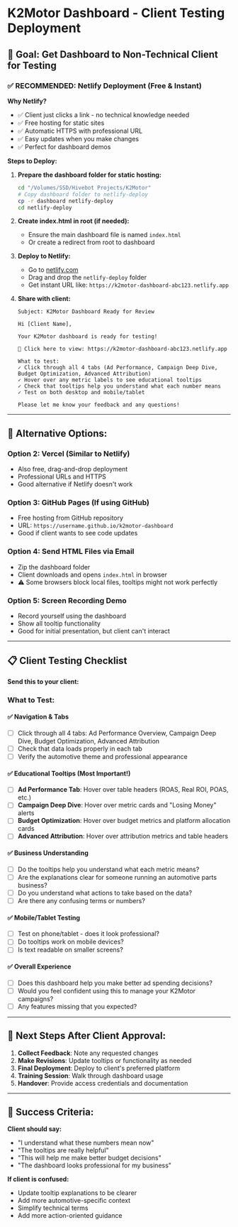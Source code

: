 # K2Motor Dashboard - Client Testing Deployment

## 🎯 Goal: Get Dashboard to Non-Technical Client for Testing

### ✅ **RECOMMENDED: Netlify Deployment (Free & Instant)**

**Why Netlify?**
- ✅ Client just clicks a link - no technical knowledge needed
- ✅ Free hosting for static sites
- ✅ Automatic HTTPS with professional URL
- ✅ Easy updates when you make changes
- ✅ Perfect for dashboard demos

**Steps to Deploy:**

1. **Prepare the dashboard folder for static hosting:**
   ```bash
   cd "/Volumes/SSD/Hivebot Projects/K2Motor"
   # Copy dashboard folder to netlify-deploy
   cp -r dashboard netlify-deploy
   cd netlify-deploy
   ```

2. **Create index.html in root (if needed):**
   - Ensure the main dashboard file is named `index.html`
   - Or create a redirect from root to dashboard

3. **Deploy to Netlify:**
   - Go to [netlify.com](https://netlify.com)
   - Drag and drop the `netlify-deploy` folder
   - Get instant URL like: `https://k2motor-dashboard-abc123.netlify.app`

4. **Share with client:**
   ```
   Subject: K2Motor Dashboard Ready for Review
   
   Hi [Client Name],
   
   Your K2Motor dashboard is ready for testing! 
   
   🔗 Click here to view: https://k2motor-dashboard-abc123.netlify.app
   
   What to test:
   ✓ Click through all 4 tabs (Ad Performance, Campaign Deep Dive, Budget Optimization, Advanced Attribution)
   ✓ Hover over any metric labels to see educational tooltips
   ✓ Check that tooltips help you understand what each number means
   ✓ Test on both desktop and mobile/tablet
   
   Please let me know your feedback and any questions!
   ```

---

## 🔄 **Alternative Options:**

### Option 2: Vercel (Similar to Netlify)
- Also free, drag-and-drop deployment
- Professional URLs and HTTPS
- Good alternative if Netlify doesn't work

### Option 3: GitHub Pages (If using GitHub)
- Free hosting from GitHub repository
- URL: `https://username.github.io/k2motor-dashboard`
- Good if client wants to see code updates

### Option 4: Send HTML Files via Email
- Zip the dashboard folder
- Client downloads and opens `index.html` in browser
- ⚠️ Some browsers block local files, tooltips might not work perfectly

### Option 5: Screen Recording Demo
- Record yourself using the dashboard
- Show all tooltip functionality
- Good for initial presentation, but client can't interact

---

## 📋 **Client Testing Checklist**

**Send this to your client:**

### What to Test:

#### ✅ **Navigation & Tabs**
- [ ] Click through all 4 tabs: Ad Performance Overview, Campaign Deep Dive, Budget Optimization, Advanced Attribution
- [ ] Check that data loads properly in each tab
- [ ] Verify the automotive theme and professional appearance

#### ✅ **Educational Tooltips** (Most Important!)
- [ ] **Ad Performance Tab**: Hover over table headers (ROAS, Real ROI, POAS, etc.)
- [ ] **Campaign Deep Dive**: Hover over metric cards and "Losing Money" alerts
- [ ] **Budget Optimization**: Hover over budget metrics and platform allocation cards  
- [ ] **Advanced Attribution**: Hover over attribution metrics and table headers

#### ✅ **Business Understanding**
- [ ] Do the tooltips help you understand what each metric means?
- [ ] Are the explanations clear for someone running an automotive parts business?
- [ ] Do you understand what actions to take based on the data?
- [ ] Are there any confusing terms or numbers?

#### ✅ **Mobile/Tablet Testing**
- [ ] Test on phone/tablet - does it look professional?
- [ ] Do tooltips work on mobile devices?
- [ ] Is text readable on smaller screens?

#### ✅ **Overall Experience**
- [ ] Does this dashboard help you make better ad spending decisions?
- [ ] Would you feel confident using this to manage your K2Motor campaigns?
- [ ] Any features missing that you expected?

---

## 🚀 **Next Steps After Client Approval:**

1. **Collect Feedback**: Note any requested changes
2. **Make Revisions**: Update tooltips or functionality as needed  
3. **Final Deployment**: Deploy to client's preferred platform
4. **Training Session**: Walk through dashboard usage
5. **Handover**: Provide access credentials and documentation

---

## 🎯 **Success Criteria:**

**Client should say:**
- "I understand what these numbers mean now"
- "The tooltips are really helpful"
- "This will help me make better budget decisions"
- "The dashboard looks professional for my business"

**If client is confused:**
- Update tooltip explanations to be clearer
- Add more automotive-specific context
- Simplify technical terms
- Add more action-oriented guidance